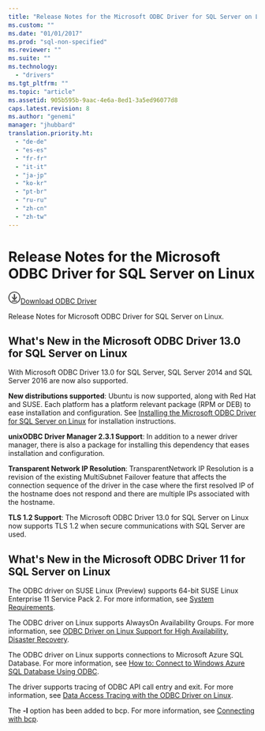 ```yaml
---
title: "Release Notes for the Microsoft ODBC Driver for SQL Server on Linux | Microsoft Docs"
ms.custom: ""
ms.date: "01/01/2017"
ms.prod: "sql-non-specified"
ms.reviewer: ""
ms.suite: ""
ms.technology: 
  - "drivers"
ms.tgt_pltfrm: ""
ms.topic: "article"
ms.assetid: 905b595b-9aac-4e6a-8ed1-3a5ed96077d8
caps.latest.revision: 8
ms.author: "genemi"
manager: "jhubbard"
translation.priority.ht: 
  - "de-de"
  - "es-es"
  - "fr-fr"
  - "it-it"
  - "ja-jp"
  - "ko-kr"
  - "pt-br"
  - "ru-ru"
  - "zh-cn"
  - "zh-tw"
---
```

# Release Notes for the Microsoft ODBC Driver for SQL Server on Linux
![Download](../../../ssdt/media/download.png)[Download ODBC Driver](https://blogs.msdn.microsoft.com/sqlnativeclient/2016/10/20/odbc-driver-13-0-for-linux-released/)

Release Notes for Microsoft ODBC Driver for SQL Server on Linux.  
  
## What's New in the Microsoft ODBC Driver 13.0 for SQL Server on Linux  
With Microsoft ODBC Driver 13.0 for SQL Server, SQL Server 2014 and SQL Server 2016 are now also supported.  
  
**New distributions supported**:
Ubuntu is now supported, along with Red Hat and SUSE. Each platform has a platform relevant package (RPM or DEB) to ease installation and configuration.  See [Installing the Microsoft ODBC Driver for SQL Server on Linux](../../../connect/odbc/linux/installing-the-microsoft-odbc-driver-for-sql-server-on-linux.md) for installation instructions.
  
**unixODBC Driver Manager 2.3.1 Support**: In addition to a newer driver manager, there is also a package for installing this dependency that eases installation and configuration.  

**Transparent Network IP Resolution**: TransparentNetwork IP Resolution is a revision of the existing MultiSubnet Failover feature that affects the connection sequence of the driver in the case where the first resolved IP of the hostname does not respond and there are multiple IPs associated with the hostname.

**TLS 1.2 Support**: The Microsoft ODBC Driver 13.0 for SQL Server on Linux now supports TLS 1.2 when secure communications with SQL Server are used.
  
## What's New in the Microsoft ODBC Driver 11 for SQL Server on Linux  
The ODBC driver on SUSE Linux (Preview) supports 64-bit SUSE Linux Enterprise 11 Service Pack 2. For more information, see [System Requirements](../../../connect/odbc/linux/system-requirements.md).  
  
The ODBC driver on Linux supports AlwaysOn Availability Groups. For more information, see [ODBC Driver on Linux Support for High Availability, Disaster Recovery](../../../connect/odbc/linux/odbc-driver-on-linux-support-for-high-availability--disaster-recovery.md).  
  
The ODBC driver on Linux supports connections to Microsoft Azure SQL Database. For more information, see [How to: Connect to Windows Azure SQL Database Using ODBC](http://msdn.microsoft.com/library/hh974312.aspx).  
  
The driver supports tracing of ODBC API call entry and exit. For more information, see [Data Access Tracing with the ODBC Driver on Linux](../../../connect/odbc/linux/data-access-tracing-with-the-odbc-driver-on-linux.md).  
  
The **-l** option has been added to bcp. For more information, see [Connecting with bcp](../../../connect/odbc/linux/connecting-with-bcp.md).  
  
